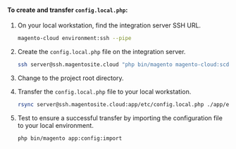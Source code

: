 #### To create and transfer `config.local.php`:

1.  On your local workstation, find the integration server SSH URL.

    ```bash
    magento-cloud environment:ssh --pipe
    ```

1.  Create the `config.local.php` file on the integration server.

    ```bash
    ssh server@ssh.magentosite.cloud "php bin/magento magento-cloud:scd-dump"
    ```

1.  Change to the project root directory.

1.  Transfer the `config.local.php` file to your local workstation.

    ```bash
    rsync server@ssh.magentosite.cloud:app/etc/config.local.php ./app/etc/config.local.php
    ```

1.  Test to ensure a successful transfer by importing the configuration file to your local environment.

    ```bash
    php bin/magento app:config:import
    ```
